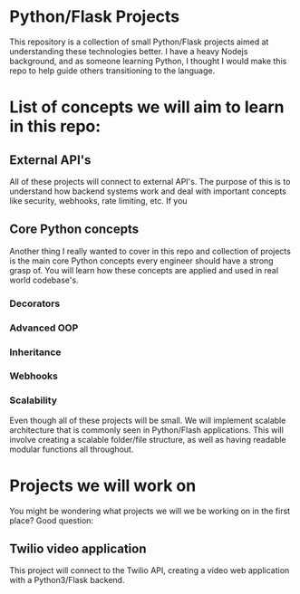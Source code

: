 # Python/Flask Projects

This repository is a collection of small Python/Flask projects aimed at understanding these technologies better.
I have a heavy Nodejs background, and as someone learning Python, I thought I would make this repo to help guide others
transitioning to the language. 

# List of concepts we will aim to learn in this repo:

## External API's

All of these projects will connect to external API's. The purpose of this is to understand how backend systems work 
and deal with important concepts like security, webhooks, rate limiting, etc. If you 

## Core Python concepts

Another thing I really wanted to cover in this repo and collection of projects is the main core Python concepts every 
engineer should have a strong grasp of. You will learn how these concepts are applied and used in real world codebase's. 

### Decorators

### Advanced OOP

### Inheritance

### Webhooks

### Scalability

Even though all of these projects will be small. We will implement scalable architecture that is commonly seen in 
Python/Flash applications. This will involve creating a scalable folder/file structure, as well as having readable
modular functions all throughout.


# Projects we will work on

You might be wondering what projects we will we be working on in the first place? Good question:

## Twilio video application

This project will connect to the Twilio API, creating a video web application with a Python3/Flask backend.




